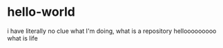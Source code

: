 # hello-world
i have literally no clue what I'm doing, what is a repository
hellooooooooo what is life
